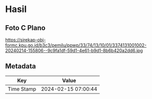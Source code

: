 # Hasil

## Foto C Plano

https://sirekap-obj-formc.kpu.go.id/b3c3/pemilu/ppwp/33/74/13/10/01/3374131001002-20240214-155806--9c9fa1df-59d1-4e61-b9d1-8b6b420a2dd6.jpg


## Metadata

| Key        | Value               |
| ---------- | ------------------- |
| Time Stamp | 2024-02-15 07:00:44 |



